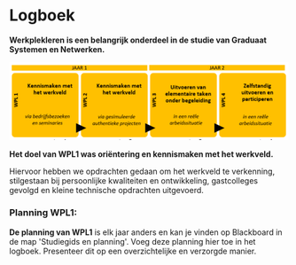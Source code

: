 # Logboek

**Werkplekleren is een belangrijk onderdeel in de studie van Graduaat Systemen en Netwerken.**

![](https://github.com/guidofris/Portfolio/blob/main/images/Planning_WPL1.png)

**Het doel van WPL1 was oriëntering en kennismaken met het werkveld.**

Hiervoor hebben we opdrachten gedaan om het werkveld te verkenning, stilgestaan bij persoonlijke
kwaliteiten en ontwikkeling, gastcolleges gevolgd en kleine technische opdrachten uitgevoerd.


### **Planning WPL1:**
**De planning van WPL1** is elk jaar anders en kan je vinden op Blackboard in de map 'Studiegids en planning'. Voeg deze
planning hier toe in het logboek. Presenteer dit op een overzichtelijke en verzorgde manier.
